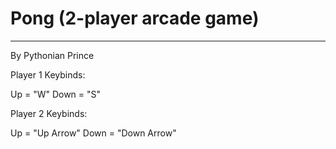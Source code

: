 # Pong (2-player arcade game)
-------------------------------------------------------------------------------------------------------
By Pythonian Prince

Player 1 Keybinds:

Up = "W"
Down = "S"


Player 2 Keybinds:

Up = "Up Arrow"
Down = "Down Arrow"
